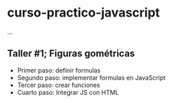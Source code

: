 # curso-practico-javascript

...

## Taller #1; Figuras gométricas

- Primer paso: definir formulas
- Segundo paso: implementar formulas en JavaScript
- Tercer paso: crear funciones
- Cuarto paso: Integrar JS con HTML